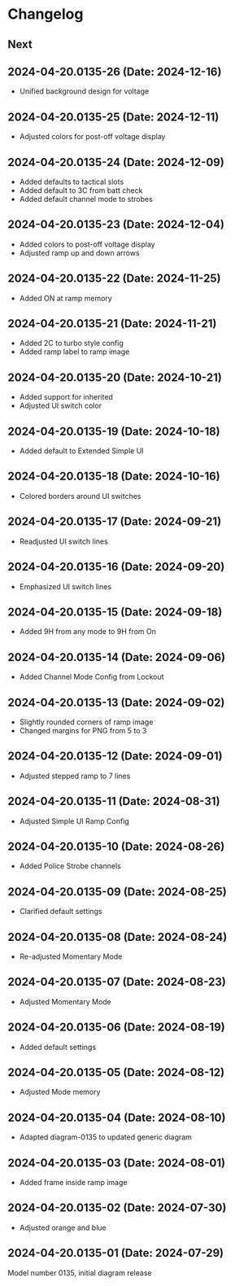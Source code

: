 # Changelog

## Next

## 2024-04-20.0135-26 (Date: 2024-12-16)

- Unified background design for voltage

## 2024-04-20.0135-25 (Date: 2024-12-11)

- Adjusted colors for post-off voltage display

## 2024-04-20.0135-24 (Date: 2024-12-09)

- Added defaults to tactical slots
- Added default to 3C from batt check
- Added default channel mode to strobes

## 2024-04-20.0135-23 (Date: 2024-12-04)

- Added colors to post-off voltage display
- Adjusted ramp up and down arrows

## 2024-04-20.0135-22 (Date: 2024-11-25)

- Added ON at ramp memory

## 2024-04-20.0135-21 (Date: 2024-11-21)

- Added 2C to turbo style config
- Added ramp label to ramp image

## 2024-04-20.0135-20 (Date: 2024-10-21)

- Added support for inherited
- Adjusted UI switch color

## 2024-04-20.0135-19 (Date: 2024-10-18)

- Added default to Extended Simple UI

## 2024-04-20.0135-18 (Date: 2024-10-16)

- Colored borders around UI switches

## 2024-04-20.0135-17 (Date: 2024-09-21)

- Readjusted UI switch lines

## 2024-04-20.0135-16 (Date: 2024-09-20)

- Emphasized UI switch lines

## 2024-04-20.0135-15 (Date: 2024-09-18)

- Added 9H from any mode to 9H from On

## 2024-04-20.0135-14 (Date: 2024-09-06)

- Added Channel Mode Config from Lockout

## 2024-04-20.0135-13 (Date: 2024-09-02)

- Slightly rounded corners of ramp image
- Changed margins for PNG from 5 to 3

## 2024-04-20.0135-12 (Date: 2024-09-01)

- Adjusted stepped ramp to 7 lines

## 2024-04-20.0135-11 (Date: 2024-08-31)

- Adjusted Simple UI Ramp Config

## 2024-04-20.0135-10 (Date: 2024-08-26)

- Added Police Strobe channels

## 2024-04-20.0135-09 (Date: 2024-08-25)

- Clarified default settings

## 2024-04-20.0135-08 (Date: 2024-08-24)

- Re-adjusted Momentary Mode

## 2024-04-20.0135-07 (Date: 2024-08-23)

- Adjusted Momentary Mode

## 2024-04-20.0135-06 (Date: 2024-08-19)

- Added default settings

## 2024-04-20.0135-05 (Date: 2024-08-12)

- Adjusted Mode memory

## 2024-04-20.0135-04 (Date: 2024-08-10)

- Adapted diagram-0135 to updated generic diagram

## 2024-04-20.0135-03 (Date: 2024-08-01)

- Added frame inside ramp image

## 2024-04-20.0135-02 (Date: 2024-07-30)

- Adjusted orange and blue

## 2024-04-20.0135-01 (Date: 2024-07-29)

Model number 0135, initial diagram release
